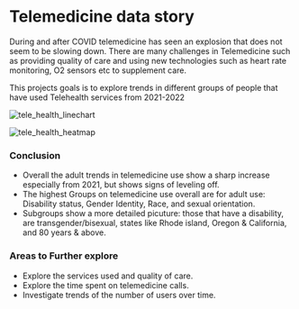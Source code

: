 # Telemedicine data story

During and after COVID telemedicine has seen an explosion that does not seem to be slowing down. There are many challenges in Telemedicine such as providing quality of care and using new technologies such as heart rate monitoring, O2 sensors etc to supplement care.

This projects goals is to explore trends in different groups of people that have used Telehealth services from 2021-2022


![tele_health_linechart](https://user-images.githubusercontent.com/79125303/202762012-d523602c-f16d-4389-a617-53e3689fc118.jpg)


![tele_health_heatmap](https://user-images.githubusercontent.com/79125303/202762047-ea714f8a-bed0-4f58-b1b3-3ba9f0593d9d.jpg)


### Conclusion
- Overall the adult trends in telemedicine use show a sharp increase especially from 2021, but shows signs of leveling off.
- The highest Groups on telemedicine use overall are for adult use: Disability status, Gender Identity, Race, and sexual orientation.
- Subgroups show a more detailed picuture: those that have a disability, are transgender/bisexual, states like Rhode island, Oregon & California, and 80 years & above.

### Areas to Further explore
- Explore the services used and quality of care.
- Explore the time spent on telemedicine calls.
- Investigate trends of the number of users over time.

